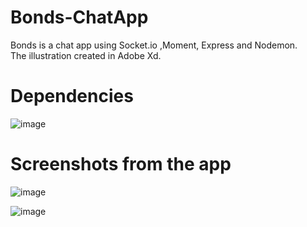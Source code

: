 # Bonds-ChatApp
Bonds is a chat app using Socket.io ,Moment, Express and Nodemon.<br>
The illustration created in Adobe Xd.

# Dependencies

![image](https://user-images.githubusercontent.com/59119335/122636418-d5f17900-d0f1-11eb-992b-312ebc9d5069.png)

# Screenshots from the app
![image](https://user-images.githubusercontent.com/59119335/122636376-a478ad80-d0f1-11eb-83d8-31cb93422d50.png)


![image](https://user-images.githubusercontent.com/59119335/122636396-bc503180-d0f1-11eb-8d69-fda043566e77.png)
